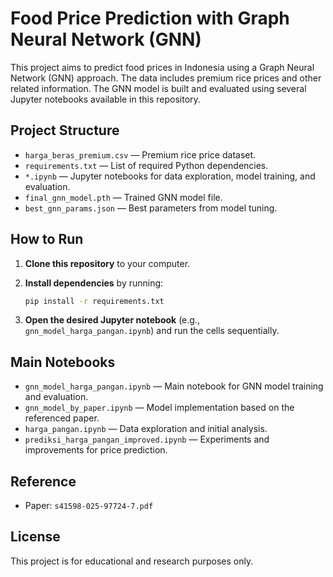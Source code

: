 
# Food Price Prediction with Graph Neural Network (GNN)

This project aims to predict food prices in Indonesia using a Graph Neural Network (GNN) approach. The data includes premium rice prices and other related information. The GNN model is built and evaluated using several Jupyter notebooks available in this repository.

## Project Structure

- `harga_beras_premium.csv` — Premium rice price dataset.
- `requirements.txt` — List of required Python dependencies.
- `*.ipynb` — Jupyter notebooks for data exploration, model training, and evaluation.
- `final_gnn_model.pth` — Trained GNN model file.
- `best_gnn_params.json` — Best parameters from model tuning.

## How to Run

1. **Clone this repository** to your computer.

2. **Install dependencies** by running:

   ```bash
   pip install -r requirements.txt
   ```

3. **Open the desired Jupyter notebook** (e.g., `gnn_model_harga_pangan.ipynb`) and run the cells sequentially.

## Main Notebooks

- `gnn_model_harga_pangan.ipynb` — Main notebook for GNN model training and evaluation.
- `gnn_model_by_paper.ipynb` — Model implementation based on the referenced paper.
- `harga_pangan.ipynb` — Data exploration and initial analysis.
- `prediksi_harga_pangan_improved.ipynb` — Experiments and improvements for price prediction.

## Reference

- Paper: `s41598-025-97724-7.pdf`

## License

This project is for educational and research purposes only.
